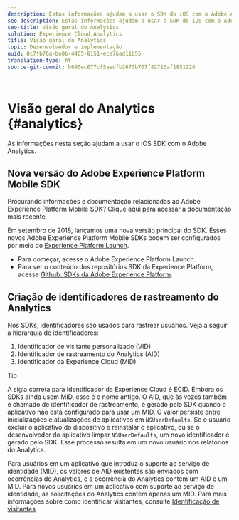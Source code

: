 ```yaml
---
description: Estas informações ajudam a usar o SDK do iOS com o Adobe Analytics.
seo-description: Estas informações ajudam a usar o SDK do iOS com o Adobe Analytics.
seo-title: Visão geral do Analytics
solution: Experience Cloud,Analytics
title: Visão geral do Analytics
topic: Desenvolvedor e implementação
uuid: 8c7fb76a-be0b-4465-8151-ece7bad11b55
translation-type: ht
source-git-commit: b690ec677cf5aedfb2673b707f82716af1851124

---
```



# Visão geral do Analytics {#analytics}

As informações nesta seção ajudam a usar o iOS SDK com o Adobe Analytics.

## Nova versão do Adobe Experience Platform Mobile SDK

Procurando informações e documentação relacionadas ao Adobe Experience Platform Mobile SDK? Clique [aqui](https://aep-sdks.gitbook.io/docs/) para acessar a documentação mais recente.

Em setembro de 2018, lançamos uma nova versão principal do SDK. Esses novos Adobe Experience Platform Mobile SDKs podem ser configurados por meio do [Experience Platform Launch](https://www.adobe.com/br/experience-platform/launch.html).

* Para começar, acesse o Adobe Experience Platform Launch.
* Para ver o conteúdo dos repositórios SDK da Experience Platform, acesse [Github: SDKs da Adobe Experience Platform](https://github.com/Adobe-Marketing-Cloud/acp-sdks).

## Criação de identificadores de rastreamento do Analytics

Nos SDKs, identificadores são usados para rastrear usuários. Veja a seguir a hierarquia de identificadores:

1. Identificador de visitante personalizado (VID)
2. Identificador de rastreamento do Analytics (AID)
3. Identificador da Experience Cloud (MID)

>[!TIP]
>
>A sigla correta para Identificador da Experience Cloud é ECID. Embora os SDKs ainda usem MID, esse é o nome antigo. 
O AID, que às vezes também é chamado de identificador de rastreamento, é gerado pelo SDK quando o aplicativo não está configurado para usar um MID. O valor persiste entre inicializações e atualizações de aplicativos em `NSUserDefaults`. Se o usuário excluir o aplicativo do dispositivo e reinstalar o aplicativo, ou se o desenvolvedor do aplicativo limpar `NSUserDefaults`, um novo identificador é gerado pelo SDK. Esse processo resulta em um novo usuário nos relatórios do Analytics.

Para usuários em um aplicativo que introduz o suporte ao serviço de identidade (MID), os valores de AID existentes são enviados com ocorrências do Analytics, e a ocorrência do Analytics contém um AID e um MID. Para novos usuários em um aplicativo com suporte ao serviço de identidade, as solicitações do Analytics contêm apenas um MID. Para mais informações sobre como identificar visitantes, consulte [Identificação de visitantes](https://docs.adobe.com/content/help/pt-BR/analytics/export/analytics-data-feed/data-feed-contents/datafeeds-visid.html).
